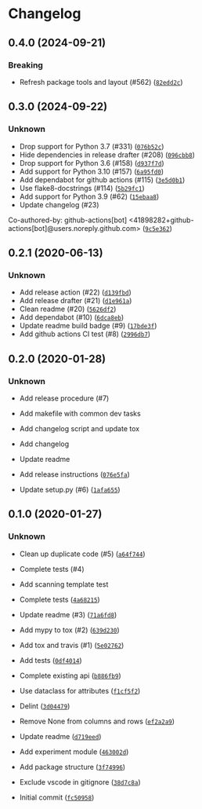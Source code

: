 # Changelog

## 0.4.0 (2024-09-21)

### Breaking

* Refresh package tools and layout (#562) ([`82edd2c`](https://github.com/MartinHjelmare/leicaimage/commit/82edd2c0b7646ba72beeeb6d007835d256ad915f))

## 0.3.0 (2024-09-22)

### Unknown

* Drop support for Python 3.7 (#331) ([`076b52c`](https://github.com/MartinHjelmare/leicaimage/commit/076b52ca4da4a58d844a983023826825370e0a5a))
* Hide dependencies in release drafter (#208) ([`096cbb8`](https://github.com/MartinHjelmare/leicaimage/commit/096cbb8393171062cc15ba50c702b205d673f5fe))
* Drop support for Python 3.6 (#158) ([`d937f7d`](https://github.com/MartinHjelmare/leicaimage/commit/d937f7d46691c38069b725c9d5df2a9a10345aa6))
* Add support for Python 3.10 (#157) ([`6a95fd0`](https://github.com/MartinHjelmare/leicaimage/commit/6a95fd047e029661e5260ed113e81855aafb3f9b))
* Add dependabot for github actions (#115) ([`3e5d0b1`](https://github.com/MartinHjelmare/leicaimage/commit/3e5d0b10abfe6c57d39d7ae18ac2c52ea4a6ed6d))
* Use flake8-docstrings (#114) ([`5b29fc1`](https://github.com/MartinHjelmare/leicaimage/commit/5b29fc1ce40180ddd1ccbb7048859b3e16411d00))
* Add support for Python 3.9 (#62) ([`15ebaa8`](https://github.com/MartinHjelmare/leicaimage/commit/15ebaa89b530f7dcf19062df931574c021dc1468))
* Update changelog (#23)

Co-authored-by: github-actions[bot] &lt;41898282+github-actions[bot]@users.noreply.github.com&gt; ([`9c5e362`](https://github.com/MartinHjelmare/leicaimage/commit/9c5e362a6f1fee93768156407ccfc45fb763c0f6))

## 0.2.1 (2020-06-13)

### Unknown

* Add release action (#22) ([`d139fbd`](https://github.com/MartinHjelmare/leicaimage/commit/d139fbd2c4307a41974e04a3c0004f6bffdfe907))
* Add release drafter (#21) ([`d1e961a`](https://github.com/MartinHjelmare/leicaimage/commit/d1e961a321aa5eb668a2100e7f5781c772c538ad))
* Clean readme (#20) ([`5626df2`](https://github.com/MartinHjelmare/leicaimage/commit/5626df2b55f8de2a1a75803583ea896634612b6d))
* Add dependabot (#10) ([`6dca8eb`](https://github.com/MartinHjelmare/leicaimage/commit/6dca8ebe9fefa884af36efab1221738ba82e72ec))
* Update readme build badge (#9) ([`17bde3f`](https://github.com/MartinHjelmare/leicaimage/commit/17bde3f0c517cf365692bc6c64f8c231df329e5b))
* Add github actions CI test (#8) ([`2996db7`](https://github.com/MartinHjelmare/leicaimage/commit/2996db7e5bcb52eb820265740bdab70e02435363))

## 0.2.0 (2020-01-28)

### Unknown

* Add release procedure (#7)

* Add makefile with common dev tasks

* Add changelog script and update tox

* Add changelog

* Update readme

* Add release instructions ([`076e5fa`](https://github.com/MartinHjelmare/leicaimage/commit/076e5fac64d77b0c486095df2b77c2ea2107bc5a))
* Update setup.py (#6) ([`1afa655`](https://github.com/MartinHjelmare/leicaimage/commit/1afa6554919ee2fdeb68a618207ea82377c6b5e3))

## 0.1.0 (2020-01-27)

### Unknown

* Clean up duplicate code (#5) ([`a64f744`](https://github.com/MartinHjelmare/leicaimage/commit/a64f744444b09bd8ab333c8f4279aa4997bb9d7f))
* Complete tests (#4)

* Add scanning template test

* Complete tests ([`4a68215`](https://github.com/MartinHjelmare/leicaimage/commit/4a6821581e37818a3a7ba96a4025f9ef4f6b9593))
* Update readme (#3) ([`71a6fd8`](https://github.com/MartinHjelmare/leicaimage/commit/71a6fd8ba96c959eda916d7810a7d0883a03aadc))
* Add mypy to tox (#2) ([`639d230`](https://github.com/MartinHjelmare/leicaimage/commit/639d2302f22f50f0c7ba6060838fb7486f08352b))
* Add tox and travis (#1) ([`5e02762`](https://github.com/MartinHjelmare/leicaimage/commit/5e02762fd0fb26b8217db750d070105c5ce3ec4f))
* Add tests ([`0df4014`](https://github.com/MartinHjelmare/leicaimage/commit/0df40144abb8e3599038e8b2db8c7bd83515def1))
* Complete existing api ([`b886fb9`](https://github.com/MartinHjelmare/leicaimage/commit/b886fb990f708c09e4dc4b304e2369026c3e9002))
* Use dataclass for attributes ([`f1cf5f2`](https://github.com/MartinHjelmare/leicaimage/commit/f1cf5f2a9c5f03b71976742d8026e01212f8a2d6))
* Delint ([`3d04479`](https://github.com/MartinHjelmare/leicaimage/commit/3d044792207d390bdd4e2ed3fd537ac6709a6c6e))
* Remove None from columns and rows ([`ef2a2a9`](https://github.com/MartinHjelmare/leicaimage/commit/ef2a2a93bf12fad62f5502f920c5ba105985f0f6))
* Update readme ([`d719eed`](https://github.com/MartinHjelmare/leicaimage/commit/d719eed640e1dd366717cb40ed222566a9aaec47))
* Add experiment module ([`463002d`](https://github.com/MartinHjelmare/leicaimage/commit/463002dcd291b75bf4c3c61417bd94415c5c3ee0))
* Add package structure ([`3f74996`](https://github.com/MartinHjelmare/leicaimage/commit/3f749963e959423cc92cd009b9d2bf7c4c0c08e6))
* Exclude vscode in gitignore ([`38d7c8a`](https://github.com/MartinHjelmare/leicaimage/commit/38d7c8a441df95e88213017ef5f056069cb828c0))
* Initial commit ([`fc50958`](https://github.com/MartinHjelmare/leicaimage/commit/fc50958d8bf4c84e3630653d165f998ec31b3f7d))
